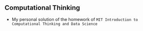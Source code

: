 ## Computational Thinking
   - My personal solution of the homework of `MIT Introduction to Computational Thinking and Data Science`
